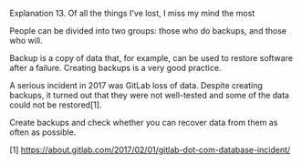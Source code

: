 Explanation 13. Of all the things I've lost, I miss my mind the most

People can be divided into two groups: those who do backups, and those who will.

Backup is a copy of data that, for example, can be used to restore software after a failure. Creating backups is a very good practice.

A serious incident in 2017 was GitLab loss of data. Despite creating backups, it turned out that they were not well-tested and some of the data could not be restored[1].

Create backups and check whether you can recover data from them as often as possible.

[1] https://about.gitlab.com/2017/02/01/gitlab-dot-com-database-incident/
